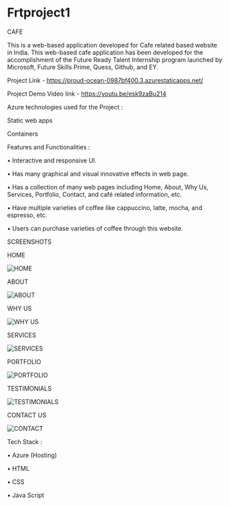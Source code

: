 # Frtproject1
CAFE

This is a web-based application developed for Cafe related based website in India.
This web-based cafe application has been developed for the accomplishment of the Future Ready Talent Internship program launched by Microsoft, Future Skills Prime, Quess, Github, and EY.

Project Link - https://proud-ocean-0987bf400.3.azurestaticapps.net/

Project Demo Video link - https://youtu.be/esk9zaBu214


Azure technologies used for the Project :

Static web apps

Containers

Features and Functionalities :

•	Interactive and responsive Ul.

•	Has many graphical and visual innovative effects in web page.

•	Has a collection of many web pages including Home, About, Why Us, Services, Portfolio,  Contact, and café related information, etc.

•	Have multiple varieties of coffee like cappuccino, latte, mocha, and espresso, etc.

•	Users can purchase varieties of coffee through this website.

SCREENSHOTS

HOME

![HOME](https://github.com/urstrulysri30/Frtproject1/assets/111484018/4ff5e1ee-2e1d-4084-bce1-c45a7d30398f)


ABOUT

![ABOUT](https://github.com/urstrulysri30/Frtproject1/assets/111484018/3c07ba6d-8495-4246-a178-62d9d5b0d502)


WHY US

![WHY US](https://github.com/urstrulysri30/Frtproject1/assets/111484018/f471a43e-640e-4cff-a419-1a1d6cb0e5dd)


SERVICES

![SERVICES](https://github.com/urstrulysri30/Frtproject1/assets/111484018/3cd65aa2-1096-4754-97ab-7e9b7a0aa65a)


PORTFOLIO

![PORTFOLIO](https://github.com/urstrulysri30/Frtproject1/assets/111484018/a7f09a8d-fd27-4e06-beba-83a806b6fbbc)


TESTIMONIALS

![TESTIMONIALS](https://github.com/urstrulysri30/Frtproject1/assets/111484018/324efeae-e887-4188-9c62-19198c706252)


CONTACT US

![CONTACT](https://github.com/urstrulysri30/Frtproject1/assets/111484018/e268d943-d1e1-4d5c-b183-509b75c6318b)



Tech Stack :

•	Azure (Hosting)

•	HTML

•	CSS

•	Java Script


